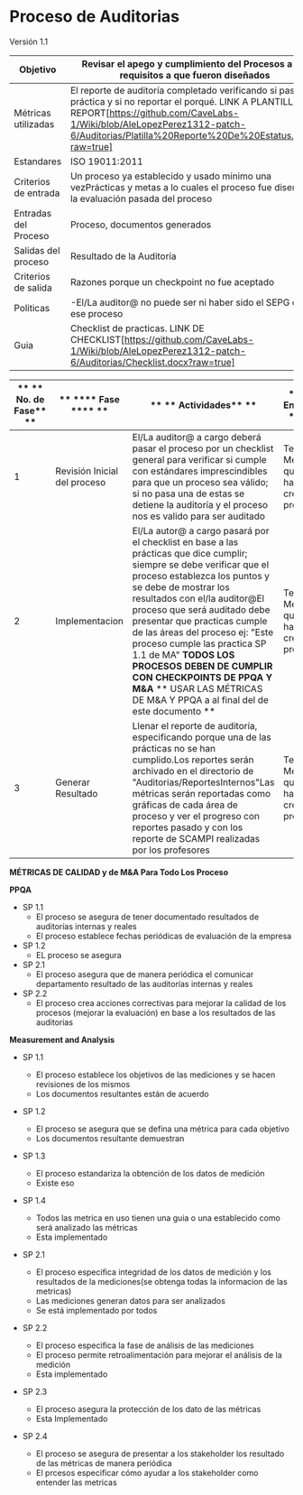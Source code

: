 # Proceso de Auditorias
Versión 1.1

|    Objetivo   |    Revisar el apego y cumplimiento del Procesos a los requisitos a que fueron diseñados   |
| --- | --- |
|    Métricas utilizadas   | El reporte de auditoría completado verificando si paso una práctica y si no reportar el porqué. LINK  A PLANTILLA DE REPORT[https://github.com/CaveLabs-1/Wiki/blob/AleLopezPerez1312-patch-6/Auditorias/Platilla%20Reporte%20De%20Estatus.docx?raw=true] |
|    Estandares   |    ISO 19011:2011   |
|    Criterios de entrada   |    Un proceso ya establecido y usado mínimo una vezPrácticas y metas a lo cuales el proceso fue  diseñado, la evaluación pasada del proceso   |
|    Entradas del Proceso   |    Proceso, documentos generados   |
|    Salidas del proceso   |    Resultado de la Auditoría   |
|    Criterios de salida   |    Razones porque un checkpoint no fue aceptado   |
|    Politicas   |    -El/La auditor@ no puede ser ni haber sido el SEPG de ese proceso   |
| Guia | Checklist de practicas. LINK DE CHECKLIST[https://github.com/CaveLabs-1/Wiki/blob/AleLopezPerez1312-patch-6/Auditorias/Checklist.docx?raw=true] |





| **                               **  **No. de Fase****                         **|**                                 **** Fase ****                       ** | **                               **  **Actividades****                         **|**                                 **** Encargado ****                       ** |
| --- | --- | --- | --- |
|     1    |     Revisión Inicial del proceso    |     El/La auditor@ a cargo deberá pasar el proceso por un checklist general para verificar si cumple con estándares     imprescindibles para que un proceso sea válido; si no pasa una de estas se detiene la auditoría y el proceso nos es valido para ser auditado    |     Team Member que no hayan creado el proceso        |
|     2    |     Implementacion    |     El/La autor@ a cargo pasará por el checklist en base a las prácticas que dice cumplir; siempre se debe verificar que el proceso establezca los puntos y se debe de mostrar los resultados con el/la auditor@El proceso que será auditado debe presentar que practicas cumple de las áreas del proceso ej:    &quot;Este proceso cumple las practica SP 1.1 de MA&quot; **TODOS LOS PROCESOS DEBEN DE CUMPLIR CON CHECKPOINTS DE PPQA Y M&amp;A**  **      USAR LAS MÉTRICAS DE M&amp;A Y PPQA a                                                                               al final del de este documento      **             | Team Member que no hayan creado el proceso          |
|     3    |     Generar Resultado    | Llenar el reporte de auditoría, especificando porque una de las prácticas no se han cumplido.Los reportes serán archivado en el directorio de &quot;Auditorias/ReportesInternos&quot;Las métricas serán reportadas como gráficas de cada área de proceso y ver el progreso con reportes pasado y con los reporte de SCAMPI realizadas por los profesores | Team Member que no hayan creado el proceso          |

















**MÉTRICAS DE CALIDAD y de M&amp;A Para Todo Los Proceso**

**PPQA**

- SP         1.1
  - El proceso se asegura de tener documentado resultados de auditorías                 internas y reales
  - El proceso establece fechas periódicas de evaluación de la empresa
- SP         1.2
  - EL proceso se asegura
- SP         2.1
  - El proceso asegura que de manera periódica el comunicar departamento                 resultado de las auditorías internas y reales
- SP         2.2
  - El proceso crea acciones correctivas para mejorar la calidad de los                 procesos (mejorar la evaluación) en base a los resultados de las                 auditorias



**Measurement and Analysis**

- SP 1.1
  - El proceso establece los objetivos de las mediciones y se hacen revisiones de los mismos
  - Los documentos resultantes están de acuerdo

- SP 1.2
  - El proceso se asegura que se defina una métrica para cada objetivo
  - Los documentos resultante demuestran
- SP 1.3
  - El proceso estandariza la obtención de los datos de medición
  - Existe eso
- SP 1.4
  - Todos las metrica en uso tienen una guia o una establecido como será analizado las métricas
  - Esta implementado
- SP 2.1
  - El proceso especifica integridad de los datos de medición y los resultados de la mediciones(se obtenga todas la informacion de las metricas)
  - Las mediciones generan datos para ser analizados
  - Se está implementado por todos

- SP 2.2
  - El proceso especifica la fase de análisis de las mediciones
  - El proceso permite retroalimentación para mejorar el análisis de la medición
  - Esta implementado



- SP 2.3
  - El proceso asegura la protección de los dato de las métricas
  - Esta Implementado
- SP 2.4
  - El proceso se asegura de presentar a los stakeholder los resultado de las métricas de manera periódica
  - El prcesos especificar cómo ayudar a los stakeholder como entender  las metricas
